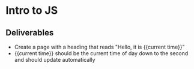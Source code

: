 # Intro to JS

## Deliverables
* Create a page with a heading that reads "Hello, it is {{current time}}"
* {{current time}} should be the current time of day down to the second and should update automatically